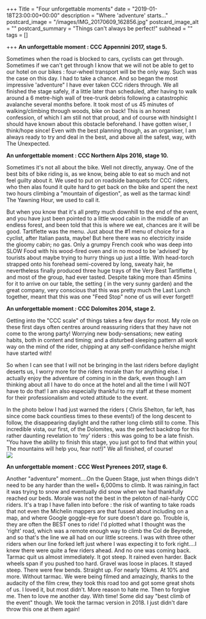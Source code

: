 +++
Title = "Four unforgettable moments"
date = "2019-01-18T23:00:00+00:00"
description = "Where 'adventure' starts..."
postcard_image = "/images/IMG_20170609_162856.jpg"
postcard_image_alt = ""
postcard_summary = "Things can't always be perfect!"
subhead = ""
tags = []

+++
**An unforgettable moment : CCC Appennini 2017, stage 5.**

Sometimes when the road is blocked to cars, cyclists can get through. Sometimes if we can't get through I know that we will not be able to get to our hotel on our bikes : four-wheel transport will be the only way. Such was the case on this day. I had to take a chance. And so began the most impressive 'adventure" I have ever taken CCC riders through. We all finished the stage safely, if a little later than scheduled, after having to walk around a 6 metre-high wall of tree-trunk debris following a catastrophic avalanche several months before. It took most of us 45 minutes of walking/climbing through woods, bike on back! This is an honest confession, of which I am still not that proud, and of course with hindsight I should have known about this obstacle beforehand. I have gotten wiser, I think/hope since! Even with the best planning though, as an organiser, I am always ready to try and deal in the best, and above all the safest, way, with The Unexpected.

**An unforgettable moment : CCC Northern Alps 2016, stage 10.**

Sometimes it's not all about the bike. Well not directly, anyway. One of the best bits of bike riding is, as we know, being able to eat so much and not feel guilty about it. We used to put on roadside banquets for CCC riders, who then alas found it quite hard to get back on the bike and spent the next two hours climbing a "mountain of digestion", as well as the tarmac kind! The Yawning Hour, we used to call it.

But when you know that it's all pretty much downhill to the end of the event, and you have just been pointed to a little wood cabin in the middle of an endless forest, and been told that this is where we eat, chances are it will be good. Tartiflette was the menu. Just about the #1 menu of choice for a cyclist, after Italian pasta, maybe! But here there was no electricity inside the gloomy cabin; no gas. Only a grumpy French cook who was deep into SLOW Food with his wood-fired oven and in no mood to be 'advised' by tourists about maybe trying to hurry things up just a little. With head-torch strapped onto his forehead semi-covered by long, sweaty hair, he nevertheless finally produced three huge trays of the Very Best Tartiflette I, and most of the group, had ever tasted. Despite taking more than 45mins for it to arrive on our table, the setting ( in the very sunny garden) and the great company, very conscious that this was pretty much the Last Lunch together, meant that this was one "Feed Stop" none of us will ever forget!!

**An unforgettable moment : CCC Dolomites 2014, stage 2.**

Getting into the "CCC scale" of things takes a few days for most. My role on these first days often centres around reassuring riders that they have not come to the wrong party! Worrying new body-sensations; new eating habits, both in content and timing; and a disturbed sleeping pattern all work way on the mind of the rider, chipping at any self-confidance he/she might have started with!

So when I can see that I will not be bringing in the last riders before daylight deserts us, I worry more for the riders morale than for anything else. I actually enjoy the adventure of coming in in the dark, even though I am thinking about all I have to do once at the hotel and all the time I will NOT have to do that! I am also especially thankful to my staff at these moment for their professionalism and voted attitude to the event.

In the photo below  I had just warned the riders ( Chris Shelton, far left, has since come back countless times to these events!) of the long descent to follow, the disappearing daylight and the rather long climb still to come. This incredible vista, our first, of the Dolomites, was the perfect backdrop for this rather daunting revelation to 'my' riders : this was going to be a late finish. "You have the ability to finish this stage, you just got to find that within you( The mountains will help you, fear not!)" We all finished, of course!  
![](/images/P1000533.JPG)

**An unforgettable moment : CCC West Pyrenees 2017, stage 6.**

Another "adventure" moment....On the Queen Stage, just when things didn't need to be any harder than the well+ 6,000ms to climb. It was raining,in fact it was trying to snow and eventually did snow when we had thankfully reached our beds. Morale was not the best in the peloton of nail-hardy CCC riders. It's a trap I have fallen into before : the risk of wanting to take roads that not even the Michelin mappers are that fussed about including on a map, and where Google goggle-eye for sure doesn't dare go. Trouble is, they are often the BEST ones to ride! I'd plotted what I thought was the 'right' road, which was a remote enough way to climb the Col de Beyrede, and so that's the line we all had on our little screens. I was with three other riders when our line forked left just where I was expecting it to fork right....I knew there were quite a few riders ahead. And no one was coming back. Tarmac quit us almost immediately. It got steep. It rained even harder. Back wheels span if you pushed too hard. Gravel was loose in places. It stayed steep. There were few bends. Straight up. For nearly 10kms. At 10% and more. Without tarmac. We were being filmed and amazingly, thanks to the audacity of the film crew, they took this road too and got some great shots of us. I loved it, but most didn't. More reason to hate me. Then to forgive me. Then to love me another day. With time! Some did say "best climb of the event" though. We took the tarmac version in 2018. I just didn't dare throw this one at them again!